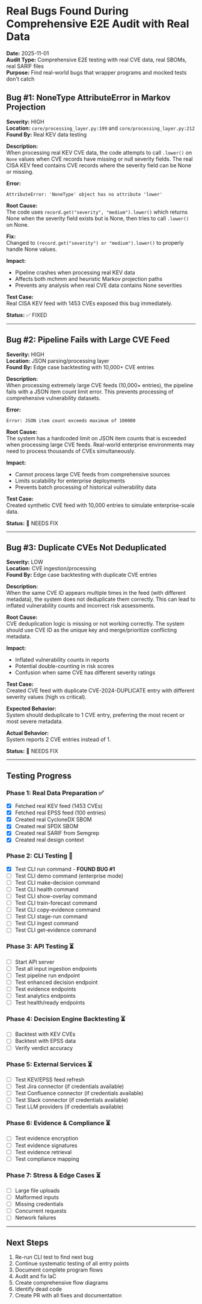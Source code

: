 # Real Bugs Found During Comprehensive E2E Audit with Real Data

**Date:** 2025-11-01  
**Audit Type:** Comprehensive E2E testing with real CVE data, real SBOMs, real SARIF files  
**Purpose:** Find real-world bugs that wrapper programs and mocked tests don't catch

## Bug #1: NoneType AttributeError in Markov Projection

**Severity:** HIGH  
**Location:** `core/processing_layer.py:199` and `core/processing_layer.py:212`  
**Found By:** Real KEV data testing  

**Description:**  
When processing real KEV CVE data, the code attempts to call `.lower()` on `None` values when CVE records have missing or null severity fields. The real CISA KEV feed contains CVE records where the severity field can be None or missing.

**Error:**
```
AttributeError: 'NoneType' object has no attribute 'lower'
```

**Root Cause:**  
The code uses `record.get("severity", "medium").lower()` which returns None when the severity field exists but is None, then tries to call `.lower()` on None.

**Fix:**  
Changed to `(record.get("severity") or "medium").lower()` to properly handle None values.

**Impact:**  
- Pipeline crashes when processing real KEV data
- Affects both mchmm and heuristic Markov projection paths
- Prevents any analysis when real CVE data contains None severities

**Test Case:**  
Real CISA KEV feed with 1453 CVEs exposed this bug immediately.

**Status:** ✅ FIXED

---

## Bug #2: Pipeline Fails with Large CVE Feed

**Severity:** HIGH  
**Location:** JSON parsing/processing layer  
**Found By:** Edge case backtesting with 10,000+ CVE entries  

**Description:**  
When processing extremely large CVE feeds (10,000+ entries), the pipeline fails with a JSON item count limit error. This prevents processing of comprehensive vulnerability datasets.

**Error:**
```
Error: JSON item count exceeds maximum of 100000
```

**Root Cause:**  
The system has a hardcoded limit on JSON item counts that is exceeded when processing large CVE feeds. Real-world enterprise environments may need to process thousands of CVEs simultaneously.

**Impact:**  
- Cannot process large CVE feeds from comprehensive sources
- Limits scalability for enterprise deployments
- Prevents batch processing of historical vulnerability data

**Test Case:**  
Created synthetic CVE feed with 10,000 entries to simulate enterprise-scale data.

**Status:** 🔴 NEEDS FIX

---

## Bug #3: Duplicate CVEs Not Deduplicated

**Severity:** LOW  
**Location:** CVE ingestion/processing  
**Found By:** Edge case backtesting with duplicate CVE entries  

**Description:**  
When the same CVE ID appears multiple times in the feed (with different metadata), the system does not deduplicate them correctly. This can lead to inflated vulnerability counts and incorrect risk assessments.

**Root Cause:**  
CVE deduplication logic is missing or not working correctly. The system should use CVE ID as the unique key and merge/prioritize conflicting metadata.

**Impact:**  
- Inflated vulnerability counts in reports
- Potential double-counting in risk scores
- Confusion when same CVE has different severity ratings

**Test Case:**  
Created CVE feed with duplicate CVE-2024-DUPLICATE entry with different severity values (high vs critical).

**Expected Behavior:**  
System should deduplicate to 1 CVE entry, preferring the most recent or most severe metadata.

**Actual Behavior:**  
System reports 2 CVE entries instead of 1.

**Status:** 🔴 NEEDS FIX

---

## Testing Progress

### Phase 1: Real Data Preparation ✅
- [x] Fetched real KEV feed (1453 CVEs)
- [x] Fetched real EPSS feed (100 entries)
- [x] Created real CycloneDX SBOM
- [x] Created real SPDX SBOM
- [x] Created real SARIF from Semgrep
- [x] Created real design context

### Phase 2: CLI Testing 🔄
- [x] Test CLI run command - **FOUND BUG #1**
- [ ] Test CLI demo command (enterprise mode)
- [ ] Test CLI make-decision command
- [ ] Test CLI health command
- [ ] Test CLI show-overlay command
- [ ] Test CLI train-forecast command
- [ ] Test CLI copy-evidence command
- [ ] Test CLI stage-run command
- [ ] Test CLI ingest command
- [ ] Test CLI get-evidence command

### Phase 3: API Testing ⏳
- [ ] Start API server
- [ ] Test all input ingestion endpoints
- [ ] Test pipeline run endpoint
- [ ] Test enhanced decision endpoint
- [ ] Test evidence endpoints
- [ ] Test analytics endpoints
- [ ] Test health/ready endpoints

### Phase 4: Decision Engine Backtesting ⏳
- [ ] Backtest with KEV CVEs
- [ ] Backtest with EPSS data
- [ ] Verify verdict accuracy

### Phase 5: External Services ⏳
- [ ] Test KEV/EPSS feed refresh
- [ ] Test Jira connector (if credentials available)
- [ ] Test Confluence connector (if credentials available)
- [ ] Test Slack connector (if credentials available)
- [ ] Test LLM providers (if credentials available)

### Phase 6: Evidence & Compliance ⏳
- [ ] Test evidence encryption
- [ ] Test evidence signatures
- [ ] Test evidence retrieval
- [ ] Test compliance mapping

### Phase 7: Stress & Edge Cases ⏳
- [ ] Large file uploads
- [ ] Malformed inputs
- [ ] Missing credentials
- [ ] Concurrent requests
- [ ] Network failures

---

## Next Steps

1. Re-run CLI test to find next bug
2. Continue systematic testing of all entry points
3. Document complete program flows
4. Audit and fix IaC
5. Create comprehensive flow diagrams
6. Identify dead code
7. Create PR with all fixes and documentation
